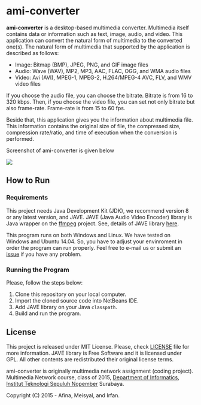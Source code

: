 # ami-converter

**ami-converter** is a desktop-based multimedia converter. Multimedia itself
contains data or information such as text, image, audio, and video. This
application can convert the natural form of multimedia to the converted one(s).
The natural form of multimedia that supported by the application is described
as follows:

* Image: Bitmap (BMP), JPEG, PNG, and GIF image files
* Audio: Wave (WAV), MP2, MP3, AAC, FLAC, OGG, and WMA audio files
* Video: Avi (AVI), MPEG-1, MPEG-2, H.264/MPEG-4 AVC, FLV, and WMV video files

If you choose the audio file, you can choose the bitrate. Bitrate is from 16 to
320 kbps. Then, if you choose the video file, you can set not only bitrate but
also frame-rate. Frame-rate is from 15 to 60 fps. 

Beside that, this application gives you the information about multimedia file.
This information contains the original size of file, the compressed size,
compression rate/ratio, and time of execution when the conversion is performed.

Screenshot of ami-converter is given below

<img src="http://static.meisyal.web.id/images/misc/ami-converter.png" />

## How to Run

### Requirements

This project needs Java Development Kit (JDK), we recommend version 8 or any latest
version, and JAVE. JAVE (Java Audio Video Encoder) library is Java wrapper on the
[ffmpeg][ffmpeg] project. See, details of JAVE library [here][jave].

This program runs on both Windows and Linux. We have tested on Windows and Ubuntu 14.04.
So, you have to adjust your envinroment in order the program can run properly. Feel
free to e-mail us or submit an [issue][issue] if you have any problem.

### Running the Program

Please, follow the steps below:

1. Clone this repository on your local computer.
2. Import the cloned source code into NetBeans IDE.
3. Add JAVE library on your Java `classpath`.
4. Build and run the program.

## License

This project is released under MIT License. Please, check [LICENSE][license] file for
more information. JAVE library is Free Software and it is licensed under GPL. All
other contents are redistributed their original license terms.

ami-converter is originally multimedia network assignment (coding project). Multimedia
Network course, class of 2015, [Department of Informatics][ifits], [Institut Teknologi
Sepuluh Nopember][its] Surabaya.

Copyright (C) 2015 - Afina, Meisyal, and Irfan.

[ffmpeg]: http://ffmpeg.mplayerhq.hu/
[jave]: http://www.sauronsoftware.it/projects/jave/index.php
[issue]: https://github.com/meisyal/ami-converter/issues
[license]: https://github.com/meisyal/ami-converter/blob/master/LICENSE
[ifits]: http://if.its.ac.id
[its]: https://its.ac.id
